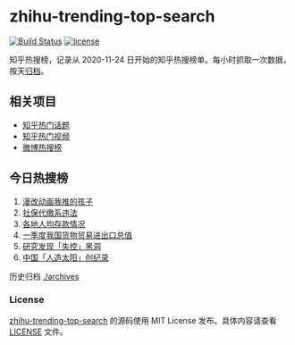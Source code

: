 # zhihu-trending-top-search

[![Build Status](https://github.com/justjavac/zhihu-trending-top-search/workflows/ci/badge.svg?branch=main)](https://github.com/justjavac/zhihu-trending-top-search/actions)
[![license](https://img.shields.io/github/license/justjavac/zhihu-trending-top-search)](https://github.com/justjavac/zhihu-trending-top-search/blob/main/LICENSE)

知乎热搜榜，记录从 2020-11-24 日开始的知乎热搜榜单。每小时抓取一次数据，按天[归档](./archives)。

## 相关项目

- [知乎热门话题](https://github.com/justjavac/zhihu-trending-hot-questions)
- [知乎热门视频](https://github.com/justjavac/zhihu-trending-hot-video)
- [微博热搜榜](https://github.com/justjavac/weibo-trending-hot-search)

## 今日热搜榜

<!-- BEGIN -->
<!-- 最后更新时间 Fri Apr 14 2023 06:06:43 GMT+0800 (China Standard Time) -->

1. [漫改动画我推的孩子](https://www.zhihu.com/search?q=%E6%BC%AB%E6%94%B9%E5%8A%A8%E7%94%BB%E6%88%91%E6%8E%A8%E7%9A%84%E5%AD%A9%E5%AD%90)
1. [社保代缴系违法](https://www.zhihu.com/search?q=%E7%A4%BE%E4%BF%9D%E4%BB%A3%E7%BC%B4%E7%B3%BB%E8%BF%9D%E6%B3%95)
1. [各地人均存款情况](https://www.zhihu.com/search?q=%E5%90%84%E5%9C%B0%E4%BA%BA%E5%9D%87%E5%AD%98%E6%AC%BE%E6%83%85%E5%86%B5)
1. [一季度我国货物贸易进出口总值](https://www.zhihu.com/search?q=%E4%B8%80%E5%AD%A3%E5%BA%A6%E6%88%91%E5%9B%BD%E8%B4%A7%E7%89%A9%E8%B4%B8%E6%98%93%E8%BF%9B%E5%87%BA%E5%8F%A3%E6%80%BB%E5%80%BC)
1. [研究发现「失控」黑洞](https://www.zhihu.com/search?q=%E7%A0%94%E7%A9%B6%E5%8F%91%E7%8E%B0%E3%80%8C%E5%A4%B1%E6%8E%A7%E3%80%8D%E9%BB%91%E6%B4%9E)
1. [中国「人造太阳」创纪录](https://www.zhihu.com/search?q=%E4%B8%AD%E5%9B%BD%E3%80%8C%E4%BA%BA%E9%80%A0%E5%A4%AA%E9%98%B3%E3%80%8D%E5%88%9B%E7%BA%AA%E5%BD%95)

<!-- END -->

历史归档 [./archives](./archives)

### License

[zhihu-trending-top-search](https://github.com/justjavac/zhihu-trending-top-search) 的源码使用 MIT License
发布。具体内容请查看 [LICENSE](./LICENSE) 文件。
